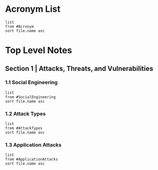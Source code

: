 # Acronym List
```dataview
list
from #Acronym  
sort file.name asc
```

# Top Level Notes

## Section 1 | Attacks, Threats, and Vulnerabilities
### 1.1 Social Engineering
```dataview
list
from #SocialEngineering  
sort file.name asc
```
### 1.2 Attack Types
```dataview
list
from #AttackTypes  
sort file.name asc
```
### 1.3 Application Attacks
```dataview
list
from #ApplicationAttacks  
sort file.name asc
```

